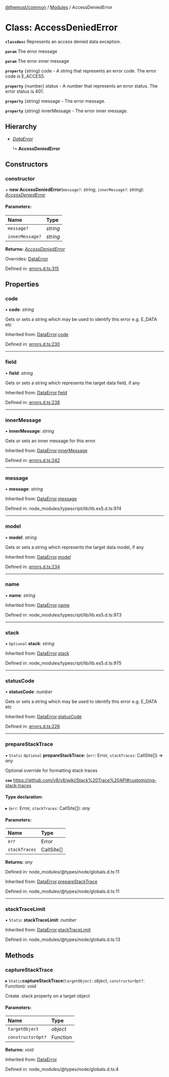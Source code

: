 [@themost/common](../README.md) / [Modules](../modules.md) / AccessDeniedError

# Class: AccessDeniedError

**`classdesc`** Represents an access denied data exception.

**`param`** The error message

**`param`** The error inner message

**`property`** {string} code - A string that represents an error code. The error code is E_ACCESS.

**`property`** {number} status - A number that represents an error status. The error status is 401.

**`property`** {string} message -  The error message.

**`property`** {string} innerMessage - The error inner message.

## Hierarchy

* [*DataError*](dataerror.md)

  ↳ **AccessDeniedError**

## Constructors

### constructor

\+ **new AccessDeniedError**(`message?`: *string*, `innerMessage?`: *string*): [*AccessDeniedError*](accessdeniederror.md)

#### Parameters:

Name | Type |
:------ | :------ |
`message?` | *string* |
`innerMessage?` | *string* |

**Returns:** [*AccessDeniedError*](accessdeniederror.md)

Overrides: [DataError](dataerror.md)

Defined in: [errors.d.ts:315](https://github.com/themost-framework/themost-common/blob/580db67/errors.d.ts#L315)

## Properties

### code

• **code**: *string*

Gets or sets a string which may be used to identify this error e.g. E_DATA etc

Inherited from: [DataError](dataerror.md).[code](dataerror.md#code)

Defined in: [errors.d.ts:230](https://github.com/themost-framework/themost-common/blob/580db67/errors.d.ts#L230)

___

### field

• **field**: *string*

Gets or sets a string which represents the target data field, if any

Inherited from: [DataError](dataerror.md).[field](dataerror.md#field)

Defined in: [errors.d.ts:238](https://github.com/themost-framework/themost-common/blob/580db67/errors.d.ts#L238)

___

### innerMessage

• **innerMessage**: *string*

Gets or sets an inner message for this error.

Inherited from: [DataError](dataerror.md).[innerMessage](dataerror.md#innermessage)

Defined in: [errors.d.ts:242](https://github.com/themost-framework/themost-common/blob/580db67/errors.d.ts#L242)

___

### message

• **message**: *string*

Inherited from: [DataError](dataerror.md).[message](dataerror.md#message)

Defined in: node_modules/typescript/lib/lib.es5.d.ts:974

___

### model

• **model**: *string*

Gets or sets a string which represents the target data model, if any

Inherited from: [DataError](dataerror.md).[model](dataerror.md#model)

Defined in: [errors.d.ts:234](https://github.com/themost-framework/themost-common/blob/580db67/errors.d.ts#L234)

___

### name

• **name**: *string*

Inherited from: [DataError](dataerror.md).[name](dataerror.md#name)

Defined in: node_modules/typescript/lib/lib.es5.d.ts:973

___

### stack

• `Optional` **stack**: *string*

Inherited from: [DataError](dataerror.md).[stack](dataerror.md#stack)

Defined in: node_modules/typescript/lib/lib.es5.d.ts:975

___

### statusCode

• **statusCode**: *number*

Gets or sets a string which may be used to identify this error e.g. E_DATA etc

Inherited from: [DataError](dataerror.md).[statusCode](dataerror.md#statuscode)

Defined in: [errors.d.ts:226](https://github.com/themost-framework/themost-common/blob/580db67/errors.d.ts#L226)

___

### prepareStackTrace

▪ `Static` `Optional` **prepareStackTrace**: (`err`: Error, `stackTraces`: CallSite[]) => *any*

Optional override for formatting stack traces

**`see`** https://github.com/v8/v8/wiki/Stack%20Trace%20API#customizing-stack-traces

#### Type declaration:

▸ (`err`: Error, `stackTraces`: CallSite[]): *any*

#### Parameters:

Name | Type |
:------ | :------ |
`err` | Error |
`stackTraces` | CallSite[] |

**Returns:** *any*

Defined in: node_modules/@types/node/globals.d.ts:11

Inherited from: [DataError](dataerror.md).[prepareStackTrace](dataerror.md#preparestacktrace)

Defined in: node_modules/@types/node/globals.d.ts:11

___

### stackTraceLimit

▪ `Static` **stackTraceLimit**: *number*

Inherited from: [DataError](dataerror.md).[stackTraceLimit](dataerror.md#stacktracelimit)

Defined in: node_modules/@types/node/globals.d.ts:13

## Methods

### captureStackTrace

▸ `Static`**captureStackTrace**(`targetObject`: *object*, `constructorOpt?`: Function): *void*

Create .stack property on a target object

#### Parameters:

Name | Type |
:------ | :------ |
`targetObject` | *object* |
`constructorOpt?` | Function |

**Returns:** *void*

Inherited from: [DataError](dataerror.md)

Defined in: node_modules/@types/node/globals.d.ts:4
